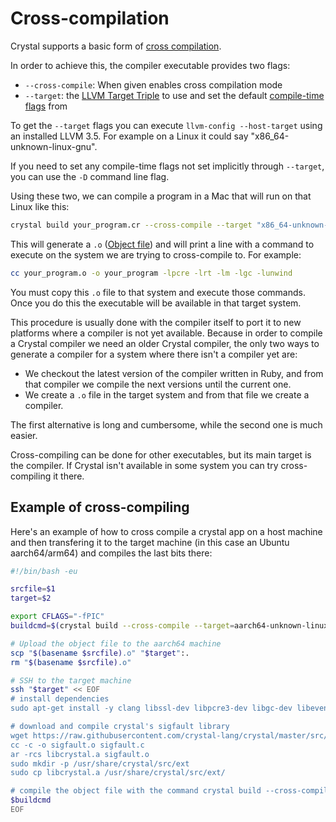 # Cross-compilation

Crystal supports a basic form of [cross compilation](http://en.wikipedia.org/wiki/Cross_compiler).

In order to achieve this, the compiler executable provides two flags:

* `--cross-compile`: When given enables cross compilation mode
* `--target`: the [LLVM Target Triple](http://llvm.org/docs/LangRef.html#target-triple) to use and set the default [compile-time flags](compile_time_flags.md) from

To get the `--target` flags you can execute `llvm-config --host-target` using an installed LLVM 3.5. For example on a Linux it could say "x86_64-unknown-linux-gnu".

If you need to set any compile-time flags not set implicitly through `--target`, you can use the `-D` command line flag.

Using these two, we can compile a program in a Mac that will run on that Linux like this:

```bash
crystal build your_program.cr --cross-compile --target "x86_64-unknown-linux-gnu"
```

This will generate a `.o` ([Object file](http://en.wikipedia.org/wiki/Object_file)) and will print a line with a command to execute on the system we are trying to cross-compile to. For example:

```bash
cc your_program.o -o your_program -lpcre -lrt -lm -lgc -lunwind
```

You must copy this `.o` file to that system and execute those commands. Once you do this the executable will be available in that target system.

This procedure is usually done with the compiler itself to port it to new platforms where a compiler is not yet available. Because in order to compile a Crystal compiler we need an older Crystal compiler, the only two ways to generate a compiler for a system where there isn't a compiler yet are:

* We checkout the latest version of the compiler written in Ruby, and from that compiler we compile the next versions until the current one.
* We create a `.o` file in the target system and from that file we create a compiler.

The first alternative is long and cumbersome, while the second one is much easier.

Cross-compiling can be done for other executables, but its main target is the compiler. If Crystal isn't available in some system you can try cross-compiling it there.

## Example of cross-compiling

Here's an example of how to cross compile a crystal app on a host machine and then transfering it to the target machine (in this case an Ubuntu aarch64/arm64) and compiles the last bits there:

```bash
#!/bin/bash -eu

srcfile=$1
target=$2

export CFLAGS="-fPIC"
buildcmd=$(crystal build --cross-compile --target=aarch64-unknown-linux-gnu --release $srcfile)

# Upload the object file to the aarch64 machine
scp "$(basename $srcfile).o" "$target":.
rm "$(basename $srcfile).o"

# SSH to the target machine
ssh "$target" << EOF
# install dependencies
sudo apt-get install -y clang libssl-dev libpcre3-dev libgc-dev libevent-dev zlib1g-dev

# download and compile crystal's sigfault library
wget https://raw.githubusercontent.com/crystal-lang/crystal/master/src/ext/sigfault.c
cc -c -o sigfault.o sigfault.c
ar -rcs libcrystal.a sigfault.o
sudo mkdir -p /usr/share/crystal/src/ext
sudo cp libcrystal.a /usr/share/crystal/src/ext/

# compile the object file with the command crystal build --cross-compile gave us
$buildcmd
EOF
```
